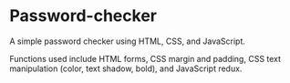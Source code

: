 # Password-checker

A simple password checker using HTML, CSS, and JavaScript. 

Functions used include HTML forms, CSS margin and padding, CSS text manipulation (color, text shadow, bold), and JavaScript redux. 
